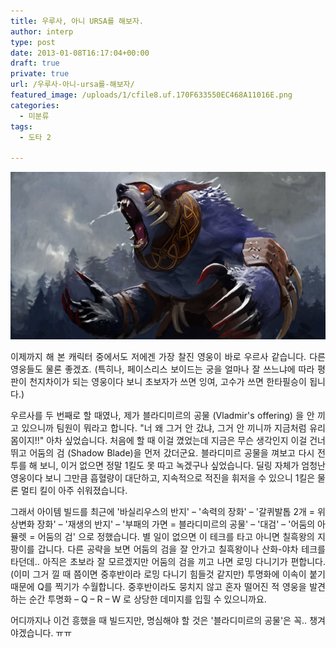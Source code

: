 ```yaml
---
title: 우루사, 아니 URSA를 해보자.
author: interp
type: post
date: 2013-01-08T16:17:04+00:00
draft: true
private: true
url: /우루사-아니-ursa를-해보자/
featured_image: /uploads/1/cfile8.uf.170F633550EC468A11016E.png
categories:
  - 미분류
tags:
  - 도타 2

---
```

<p style="text-align: justify;">
  <img src="/uploads/1/cfile8.uf.170F633550EC468A11016E.png" class="aligncenter" width="650" height="268" filename="ulfsaar-the-ursa-warrior_wide.png" filemime="image/png" style="text-align: center; font-size: 9pt; line-height: 1.5;" />
</p>

<p style="text-align: justify;">
  이제까지 해 본 캐릭터&nbsp;중에서도 저에겐&nbsp;가장 찰진 영웅이 바로 우르사 같습니다. 다른 영웅들도 물론 좋겠죠. (특히나, 페이스리스 보이드는 궁을 얼마나 잘 쓰느냐에 따라 평판이 천지차이가 되는 영웅이다 보니 초보자가 쓰면 잉여, 고수가 쓰면 한타필승이 됩니다.)&nbsp;
</p>

<p style="text-align: justify;">
  우르사를 두 번째로 할 때였나, 제가 블라디미르의 공물 (Vladmir's offering) 을 안 끼고 있으니까 팀원이 뭐라고 합니다. "너 왜 그거 안 갔냐, 그거 안 끼니까 지금처럼 유리몸이지!!" 아차 싶었습니다. 처음에 할 때 이걸 꼈었는데 지금은 무슨 생각인지 이걸 건너뛰고 어둠의 검 (Shadow Blade)을 먼저 갔더군요.&nbsp;블라디미르 공물을 껴보고 다시 전투를 해 보니, 이거 없으면 정말 1킬도 못 따고 녹겠구나 싶었습니다. 딜링 자체가 엄청난 영웅이다 보니 그만큼 흡혈량이 대단하고, 지속적으로 적진을 휘저을 수 있으니 1킬은 물론&nbsp;멀티 킬이 아주 쉬워졌습니다.
</p>

<p style="text-align: justify;">
  그래서 아이템 빌드를 최근에 '바실리우스의 반지' &#8211;&nbsp;'속력의 장화' &#8211; '갈퀴발톱 2개 = 위상변화 장화' &#8211; '재생의 반지' &#8211; '부패의 가면 = 블라디미르의 공물' &#8211; '대검' &#8211; '어둠의 아뮬렛 = 어둠의 검' 으로 정했습니다. 별 일이 없으면 이 테크를 타고 아니면 칠흑왕의 지팡이를 갑니다. 다른 공략을 보면 어둠의 검을 잘 안가고 칠흑왕이나 산화-야차 테크를 타던데.. 아직은 초보라 잘 모르겠지만 어둠의 검을 끼고 나면 로밍 다니기가 편합니다. (이미 그거 낄 때 쯤이면 중후반이라 로밍 다니기 힘들것 같지만) 투명화에 이속이 붙기 때문에 Q를 찍기가 수월합니다. 중후반이라도 뭉치지 않고 혼자 떨어진 적 영웅을 발견하는 순간 투명화 &#8211; Q &#8211; R &#8211; W 로 상당한 데미지를 입힐 수 있으니까요.
</p>

<p style="text-align: justify;">
  어디까지나 이건 흥했을 때 빌드지만, 명심해야 할 것은 '블라디미르의 공물'은 꼭.. 챙겨야겠습니다. ㅠㅠ
</p>
